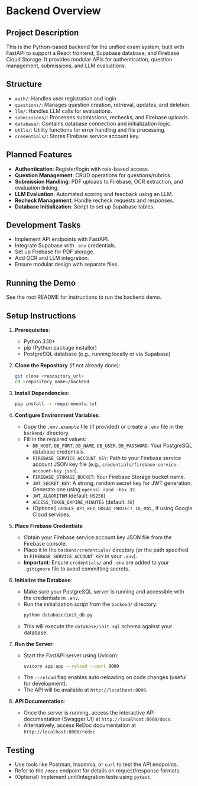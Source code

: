 # Backend Overview

## Project Description
This is the Python-based backend for the unified exam system, built with FastAPI to support a React frontend, Supabase database, and Firebase Cloud Storage. It provides modular APIs for authentication, question management, submissions, and LLM evaluations.

## Structure
- `auth/`: Handles user registration and login.
- `questions/`: Manages question creation, retrieval, updates, and deletion.
- `llm/`: Handles LLM calls for evaluations.
- `submissions/`: Processes submissions, rechecks, and Firebase uploads.
- `database/`: Contains database connection and initialization logic.
- `utils/`: Utility functions for error handling and file processing.
- `credentials/`: Stores Firebase service account key.

## Planned Features
- **Authentication**: Register/login with role-based access.
- **Question Management**: CRUD operations for questions/rubrics.
- **Submission Handling**: PDF uploads to Firebase, OCR extraction, and evaluation linking.
- **LLM Evaluation**: Automated scoring and feedback using an LLM.
- **Recheck Management**: Handle recheck requests and responses.
- **Database Initialization**: Script to set up Supabase tables.

## Development Tasks
- Implement API endpoints with FastAPI.
- Integrate Supabase with `.env` credentials.
- Set up Firebase for PDF storage.
- Add OCR and LLM integration.
- Ensure modular design with separate files.

## Running the Demo
See the root README for instructions to run the backend demo.

## Setup Instructions

1.  **Prerequisites**:
    *   Python 3.10+
    *   pip (Python package installer)
    *   PostgreSQL database (e.g., running locally or via Supabase)

2.  **Clone the Repository** (if not already done):
    ```bash
    git clone <repository_url>
    cd <repository_name>/backend
    ```

3.  **Install Dependencies**:
    ```bash
    pip install -r requirements.txt
    ```

4.  **Configure Environment Variables**:
    *   Copy the `.env.example` file (if provided) or create a `.env` file in the `backend/` directory.
    *   Fill in the required values:
        *   `DB_HOST`, `DB_PORT`, `DB_NAME`, `DB_USER`, `DB_PASSWORD`: Your PostgreSQL database credentials.
        *   `FIREBASE_SERVICE_ACCOUNT_KEY`: Path to your Firebase service account JSON key file (e.g., `credentials/firebase-service-account-key.json`).
        *   `FIREBASE_STORAGE_BUCKET`: Your Firebase Storage bucket name.
        *   `JWT_SECRET_KEY`: A strong, random secret key for JWT generation. Generate one using `openssl rand -hex 32`.
        *   `JWT_ALGORITHM` (default: `HS256`)
        *   `ACCESS_TOKEN_EXPIRE_MINUTES` (default: `30`)
        *   (Optional) `GOOGLE_API_KEY`, `DOCAI_PROJECT_ID`, etc., if using Google Cloud services.

5.  **Place Firebase Credentials**:
    *   Obtain your Firebase service account key JSON file from the Firebase console.
    *   Place it in the `backend/credentials/` directory (or the path specified in `FIREBASE_SERVICE_ACCOUNT_KEY` in your `.env`).
    *   **Important**: Ensure `credentials/` and `.env` are added to your `.gitignore` file to avoid committing secrets.

6.  **Initialize the Database**:
    *   Make sure your PostgreSQL server is running and accessible with the credentials in `.env`.
    *   Run the initialization script from the `backend/` directory:
        ```bash
        python database/init_db.py
        ```
    *   This will execute the `database/init.sql` schema against your database.

7.  **Run the Server**:
    *   Start the FastAPI server using Uvicorn:
        ```bash
        uvicorn app:app --reload --port 8000
        ```
    *   The `--reload` flag enables auto-reloading on code changes (useful for development).
    *   The API will be available at `http://localhost:8000`.

8.  **API Documentation**:
    *   Once the server is running, access the interactive API documentation (Swagger UI) at `http://localhost:8000/docs`.
    *   Alternatively, access ReDoc documentation at `http://localhost:8000/redoc`.

## Testing

*   Use tools like Postman, Insomnia, or `curl` to test the API endpoints.
*   Refer to the `/docs` endpoint for details on request/response formats.
*   (Optional) Implement unit/integration tests using `pytest`.

